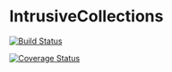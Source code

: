 # IntrusiveCollections

[![Build Status](https://travis-ci.com/ancapdev/IntrusiveCollections.jl.svg?branch=master)](https://travis-ci.com/ancapdev/IntrusiveCollections.jl)

[![Coverage Status](https://coveralls.io/repos/github/ancapdev/IntrusiveCollections.jl/badge.svg?branch=master)](https://coveralls.io/github/ancapdev/IntrusiveCollections.jl?branch=master)
